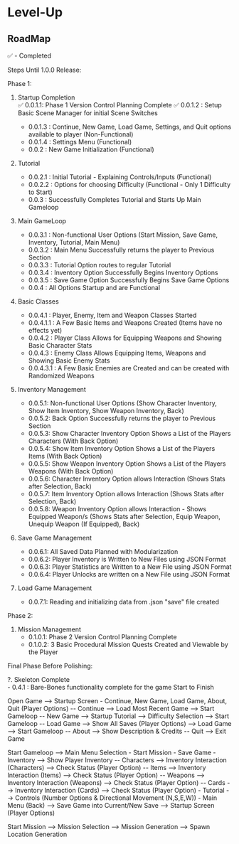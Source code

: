 # Level-Up


## RoadMap

✅ - Completed

Steps Until 1.0.0 Release: 

Phase 1: 

1. Startup Completion  
	✅ 0.0.1.1: Phase 1 Version Control Planning Complete
	✅ 0.0.1.2 : Setup Basic Scene Manager for initial Scene Switches
	- 0.0.1.3 : Continue, New Game, Load Game, Settings, and Quit options available to player (Non-Functional)
	- 0.0.1.4 : Settings Menu (Functional)
	- 0.0.2 : New Game Initialization (Functional)

2. Tutorial   
	- 0.0.2.1 : Initial Tutorial - Explaining Controls/Inputs (Functional)
	- 0.0.2.2 : Options for choosing Difficulty (Functional - Only 1 Difficulty to Start)
	- 0.0.3 : Successfully Completes Tutorial and Starts Up Main Gameloop

3. Main GameLoop  
	- 0.0.3.1 : Non-functional User Options (Start Mission, Save Game, Inventory, Tutorial, Main Menu)
	- 0.0.3.2 : Main Menu Successfully returns the player to Previous Section
	- 0.0.3.3 : Tutorial Option routes to regular Tutorial
	- 0.0.3.4 : Inventory Option Successfully Begins Inventory Options
	- 0.0.3.5 : Save Game Option Successfully Begins Save Game Options
	- 0.0.4 : All Options Startup and are Functional

4. Basic Classes  
	- 0.0.4.1 : Player, Enemy, Item and Weapon Classes Started
	- 0.0.4.1.1 : A Few Basic Items and Weapons Created (Items have no effects yet)
	- 0.0.4.2 : Player Class Allows for Equipping Weapons and Showing Basic Character Stats
	- 0.0.4.3 : Enemy Class Allows Equipping Items, Weapons and Showing Basic Enemy Stats
	- 0.0.4.3.1 : A Few Basic Enemies are Created and can be created with Randomized Weapons

5. Inventory Management  
	- 0.0.5.1: Non-functional User Options (Show Character Inventory, Show Item Inventory, Show Weapon Inventory, Back)
	- 0.0.5.2: Back Option Successfully returns the player to Previous Section
	- 0.0.5.3: Show Character Inventory Option Shows a List of the Players Characters (With Back Option)
	- 0.0.5.4: Show Item Inventory Option Shows a List of the Players Items (With Back Option)
	- 0.0.5.5: Show Weapon Inventory Option Shows a List of the Players Weapons (With Back Option)
	- 0.0.5.6: Character Inventory Option allows Interaction (Shows Stats after Selection, Back)
	- 0.0.5.7: Item Inventory Option allows Interaction (Shows Stats after Selection, Back)
	- 0.0.5.8: Weapon Inventory Option allows Interaction - Shows Equipped Weapon/s (Shows Stats after Selection, Equip Weapon, Unequip Weapon (If Equipped), Back)

6. Save Game Management
	- 0.0.6.1: All Saved Data Planned with Modularization
	- 0.0.6.2: Player Inventory is Written to New Files using JSON Format
	- 0.0.6.3: Player Statistics are Written to a New File using JSON Format
	- 0.0.6.4: Player Unlocks are written on a New File using JSON Format

7. Load Game Management
	- 0.0.7.1: Reading and initializing data from .json "save" file created

Phase 2: 

1. Mission Management
	- 0.1.0.1: Phase 2 Version Control Planning Complete
	- 0.1.0.2: 3 Basic Procedural Mission Quests Created and Viewable by the Player

Final Phase Before Polishing: 

?. Skeleton Complete  
	- 0.4.1 : Bare-Bones functionality complete for the game Start to Finish



Open Game --> Startup Screen
	 - Continue, New Game, Load Game, About, Quit (Player Options)
		-- Continue --> Load Most Recent Game --> Start Gameloop
		-- New Game --> Startup Tutorial --> Difficulty Selection --> Start Gameloop
		-- Load Game --> Show All Saves (Player Options) --> Load Game --> Start Gameloop
		-- About --> Show Description & Credits
		-- Quit --> Exit Game

Start Gameloop --> Main Menu Selection
	- Start Mission
	- Save Game
	- Inventory --> Show Player Inventory 
		-- Characters --> Inventory Interaction (Characters) --> Check Status (Player Option)
		-- Items --> Inventory Interaction (Items) --> Check Status (Player Option)
		-- Weapons --> Inventory Interaction (Weapons) --> Check Status (Player Option)
		-- Cards --> Inventory Interaction (Cards) --> Check Status (Player Option)
	- Tutorial --> Controls (Number Options & Directional Movement (N,S,E,W))
	- Main Menu (Back) --> Save Game into Current/New Save --> Startup Screen (Player Options)

Start Mission --> Mission Selection --> Mission Generation --> Spawn Location Generation
